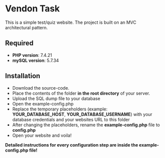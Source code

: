 # Vendon Task
This is a simple test/quiz website. The project is built on an MVC architectural pattern.
## Required
- **PHP version**: 7.4.21
- **mySQL version**: 5.7.34
## Installation
- Download the source-code. 
- Place the contents of the folder **in the root directory** of your server.
- Upload the SQL dump file to your database
- Open the example-config.php
- Replace the temporary placeholders (example: **YOUR_DATABASE_HOST**, **YOUR_DATABASE_USERNAME**) with your database credentials and your websites URL to this folder
- After changing the placeholders, rename the **example-config.php** file to **config.php**
- Open your website and voila!

**Detailed instructions for every configuration step are inside the __example-config.php__ file!**

